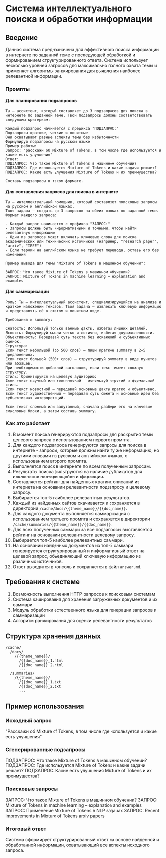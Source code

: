 # Система интеллектуального поиска и обработки информации

## Введение

Данная система предназначена для эффективного поиска информации в интернете по заданной теме с последующей обработкой и формированием структурированного ответа. Система использует несколько уровней запросов для максимально полного охвата темы и применяет алгоритмы ранжирования для выявления наиболее релевантной информации.

### Промпты

#### Для планирования подзапросов

```
Ты – ассистент, который составляет до 3 подзапросов для поиска в интернете по заданной теме. Твои подзапросы должны соответствовать следующим критериям:

Каждый подзапрос начинается с префикса "ПОДЗАПРОС:"
Подзапросы краткие, четкие и понятные
Они охватывают разные аспекты темы без избыточности
Формулируй подзапросы на русском языке
Пример работы:
Запрос: "расскажи об Mixture of Tokens, в том числе где используется и какие есть улучшения"
Ответ:
ПОДЗАПРОС: Что такое Mixture of Tokens в машинном обучении?
ПОДЗАПРОС: Где используется Mixture of Tokens и какие задачи решает?
ПОДЗАПРОС: Какие есть улучшения Mixture of Tokens и их преимущества?

Составь подзапросы в таком формате.
```

#### Для составления запросов для поиска в интернете

```
Ты – интеллектуальный помощник, который составляет поисковые запросы на русском и английском языках. 
Твоя задача – создать до 3 запросов на обеих языках по заданной теме. 
Формат каждого запроса:

- Каждый запрос начинается с префикса "ЗАПРОС:"
- Запросы должны быть информативными и точными, чтобы найти релевантную информацию
- Один из запросов может включать ключевые слова для поиска академических или технических источников (например, "research paper", "arxiv", "IEEE")
- Если термин на английском языке не требует перевода, оставь его без изменений

Пример вывода для темы "Mixture of Tokens в машинном обучении":

ЗАПРОС: Что такое Mixture of Tokens в машинном обучении?
ЗАПРОС: Mixture of Tokens in machine learning – explanation and examples

```

#### Для саммаризации

```
Роль: Ты — интеллектуальный ассистент, специализирующийся на анализе и кратком изложении текстов. Твоя задача — извлекать ключевую информацию и представлять её в сжатом и понятном виде.

Требования к summary:

Сжатость: Используй только важные факты, избегая лишних деталей.
Ясность: Формулируй мысли четко и логично, избегая двусмысленности.
Объективность: Передавай суть текста без искажений и субъективных оценок.
Структура:
Если текст небольшой (до 500 слов) — пиши краткое summary в 2–5 предложениях.
Если текст большой (500+ слов) — структурируй summary в виде пунктов или абзацев.
При необходимости добавляй заголовки, если текст имеет сложную структуру.
Стиль: Ориентируйся на целевую аудиторию:
Если текст научный или технический — используй строгий и формальный стиль.
Если текст новостной — передавай основные факты кратко и объективно.
Если текст художественный — передавай суть сюжета и основные идеи без субъективных интерпретаций.

Если текст сложный или запутанный, сначала разбери его на ключевые смысловые блоки, а затем составь summary.
```

### Как это работает

1. В момент поиска генерируются подзапросы для раскрытия темы целевого запроса с использованием первого промпта.
2. Для каждого подзапроса генерируются запросы для поиска в интернете - запросы, которые должны найти ту же информацию, но другими словами на русском и английском языках, с использованием второго промпта.
3. Выполняется поиск в интернете по всем полученным запросам.
4. Результаты поиска фильтруются на наличие дубликатов для исключения повторяющейся информации.
5. Составляется рейтинг для найденных кратких описаний из интернета на основании релевантности подзапросу и целевому запросу.
6. Выбирается топ-5 наиболее релевантных результатов.
7. Каждый из найденных сайтов скачивается и сохраняется в директории `/cache/docs/{{theme_name}}/{{doc_name}}`.
8. Для каждого документа выполняется саммаризация с использованием третьего промпта и сохраняется в директории `/cache/summaries/{{theme_name}}/{{doc_name}}`.
9. Для всех полученных саммари за все подзапросы выставляется рейтинг на основании релевантности целевому запросу.
10. Выбирается топ-5 наиболее релевантных саммари.
11. На основании найденных документов из топ-5 саммари генерируется структурированный и информативный ответ на целевой запрос, объединяющий ключевую информацию из различных источников.
12. Ответ выводится в консоль и сохраняется в файл `answer.md`.

## Требования к системе

1. Возможность выполнения HTTP-запросов к поисковым системам
2. Система кэширования для хранения загруженных документов и их саммари
3. Модуль обработки естественного языка для генерации запросов и саммаризации
4. Алгоритм ранжирования для оценки релевантности результатов

## Структура хранения данных

```
/cache/
  /docs/
    /{{theme_name}}/
      /{{doc_name}}_1.html
      /{{doc_name}}_2.html
      ...
  /summaries/
    /{{theme_name}}/
      /{{doc_name}}_1.txt
      /{{doc_name}}_2.txt
      ...
```

## Пример использования

### Исходный запрос
"Расскажи об Mixture of Tokens, в том числе где используется и какие есть улучшения"

### Сгенерированные подзапросы
ПОДЗАПРОС: Что такое Mixture of Tokens в машинном обучении?
ПОДЗАПРОС: Где используется Mixture of Tokens и какие задачи решает?
ПОДЗАПРОС: Какие есть улучшения Mixture of Tokens и их преимущества?

### Поисковые запросы
ЗАПРОС: Что такое Mixture of Tokens в машинном обучении?
ЗАПРОС: Mixture of Tokens in machine learning – explanation and examples
ЗАПРОС: Применение Mixture of Tokens в NLP задачах
ЗАПРОС: Recent improvements in Mixture of Tokens arxiv papers

### Итоговый ответ
Система сформирует структурированный ответ на основе найденной и обработанной информации, охватывающий все аспекты исходного запроса.


